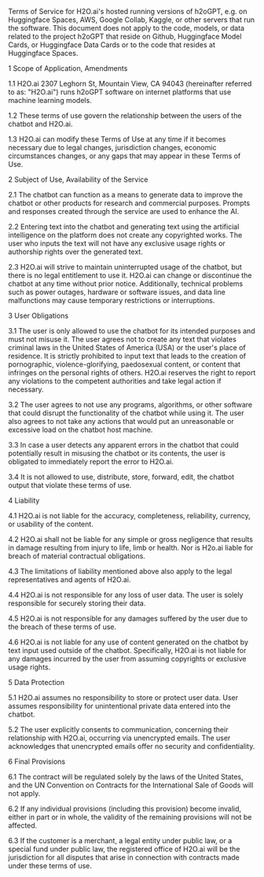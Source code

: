Terms of Service for H2O.ai's hosted running versions of h2oGPT, e.g. on Huggingface Spaces, AWS, Google Collab, Kaggle, or other servers that run the software.  This document does not apply to the code, models, or data related to the project h2oGPT that reside on Github, Huggingface Model Cards, or Huggingface Data Cards or to the code that resides at Huggingface Spaces.

1
Scope of Application, Amendments

1.1
H2O.ai 2307 Leghorn St, Mountain View, CA 94043 (hereinafter referred to as: "H2O.ai") runs h2oGPT software on internet platforms that use machine learning models.

1.2
These terms of use govern the relationship between the users of the chatbot and H2O.ai.

1.3
H2O.ai can modify these Terms of Use at any time if it becomes necessary due to legal changes, jurisdiction changes, economic circumstances changes, or any gaps that may appear in these Terms of Use.

2
Subject of Use, Availability of the Service

2.1
The chatbot can function as a means to generate data to improve the chatbot or other products for research and commercial purposes. Prompts and responses created through the service are used to enhance the AI.

2.2
Entering text into the chatbot and generating text using the artificial intelligence on the platform does not create any copyrighted works. The user who inputs the text will not have any exclusive usage rights or authorship rights over the generated text.

2.3
H2O.ai will strive to maintain uninterrupted usage of the chatbot, but there is no legal entitlement to use it. H2O.ai can change or discontinue the chatbot at any time without prior notice. Additionally, technical problems such as power outages, hardware or software issues, and data line malfunctions may cause temporary restrictions or interruptions.

3
User Obligations

3.1
The user is only allowed to use the chatbot for its intended purposes and must not misuse it. The user agrees not to create any text that violates criminal laws in the United States of America (USA) or the user's place of residence. It is strictly prohibited to input text that leads to the creation of pornographic, violence-glorifying, paedosexual content, or content that infringes on the personal rights of others. H2O.ai reserves the right to report any violations to the competent authorities and take legal action if necessary.

3.2
The user agrees to not use any programs, algorithms, or other software that could disrupt the functionality of the chatbot while using it. The user also agrees to not take any actions that would put an unreasonable or excessive load on the chatbot host machine.

3.3
In case a user detects any apparent errors in the chatbot that could potentially result in misusing the chatbot or its contents, the user is obligated to immediately report the error to H2O.ai.

3.4
It is not allowed to use, distribute, store, forward, edit, the chatbot output that violate these terms of use.

4
Liability

4.1
H2O.ai is not liable for the accuracy, completeness, reliability, currency, or usability of the content.

4.2
H2O.ai shall not be liable for any simple or gross negligence that results in damage resulting from injury to life, limb or health.  Nor is H2o.ai liable for breach of material contractual obligations.

4.3
The limitations of liability mentioned above also apply to the legal representatives and agents of H2O.ai.

4.4
H2O.ai is not responsible for any loss of user data. The user is solely responsible for securely storing their data.

4.5
H2O.ai is not responsible for any damages suffered by the user due to the breach of these terms of use.

4.6
H2O.ai is not liable for any use of content generated on the chatbot by text input used outside of the chatbot. Specifically, H2O.ai is not liable for any damages incurred by the user from assuming copyrights or exclusive usage rights.

5
Data Protection

5.1
H2O.ai assumes no responsibility to store or protect user data.  User assumes responsibility for unintentional private data entered into the chatbot.

5.2
The user explicitly consents to communication, concerning their relationship with H2O.ai, occurring via unencrypted emails. The user acknowledges that unencrypted emails offer no security and confidentiality.

6
Final Provisions

6.1
The contract will be regulated solely by the laws of the United States, and the UN Convention on Contracts for the International Sale of Goods will not apply.

6.2
If any individual provisions (including this provision) become invalid, either in part or in whole, the validity of the remaining provisions will not be affected.

6.3
If the customer is a merchant, a legal entity under public law, or a special fund under public law, the registered office of H2O.ai will be the jurisdiction for all disputes that arise in connection with contracts made under these terms of use.
